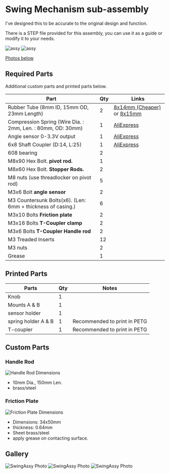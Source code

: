 # Swing Mechanism sub-assembly

I've designed this to be accurate to the original design and function.

There is a STEP file provided for this assembly, you can use it as a guide or modify it to your needs.

![assy](Images/Swing-assy.png)
![assy](Images/Swing-assy-section.png)

[Photos below](#gallery)

## Required Parts

Additional custom parts and printed parts below.

| Part                                                        | Qty | Links                                                                                                                                          |
| ----------------------------------------------------------- | --- | ---------------------------------------------------------------------------------------------------------------------------------------------- |
| Rubber Tube (8mm ID, 15mm OD, 23mm Length)                  | 2   | [8x14mm \(Cheaper\)](https://www.aliexpress.com/item/1005001683018083.html) or [8x15mm](https://www.aliexpress.com/item/1005001474127393.html) |
| Compression Spring (Wire Dia. : 2mm, Len. : 80mm, OD: 30mm) | 1   | [AliExpress](https://www.aliexpress.com/item/4000436939383.html)                                                                               |
| Angle sensor 0-3.3V output                                  | 1   | [AliExpress](https://www.aliexpress.com/item/32422949989.html)                                                                                 |
| 6x8 Shaft Coupler (D:14, L:25)                              | 1   | [AliExpress](https://www.aliexpress.com/item/1005001891597730.html)                                                                            |
| 608 bearing                                                 | 2   |                                                                                                                                                |
| M8x90 Hex Bolt. **pivot rod.**                              | 1   |                                                                                                                                                |
| M8x60 Hex Bolt. **Stopper Rods.**                           | 2   |                                                                                                                                                |
| M8 nuts (use threadlocker on pivot rod)                     | 5   |                                                                                                                                                |
| M3x6 Bolt **angle sensor**                                  | 2   |                                                                                                                                                |
| M3 Countersunk Bolts(x6). (Len: 6mm + thickness of casing.) | 6   |                                                                                                                                                |
| M3x10 Bolts **Friction plate**                              | 2   |                                                                                                                                                |
| M3x16 Bolts **T-Coupler clamp**                             | 2   |                                                                                                                                                |
| M3x6 Bolts **T-Coupler Handle rod**                         | 2   |                                                                                                                                                |
| M3 Treaded Inserts                                          | 12  |                                                                                                                                                |
| M3 nuts                                                     | 2   |                                                                                                                                                |
| Grease                                                      | 1   |                                                                                                                                                |

## Printed Parts

| Parts               | Qty | Notes                        |
| ------------------- | --- | ---------------------------- |
| Knob                | 1   |                              |
| Mounts A & B        | 1   |                              |
| sensor holder       | 1   |                              |
| spring holder A & B | 1   | Recommended to print in PETG |
| T-coupler           | 1   | Recommended to print in PETG |

## Custom Parts

### Handle Rod

![Handle Rod Dimensions](Images/Handle_Rod.png?raw=true)

- 10mm Dia., 150mm Len.
- brass/steel

### Friction Plate

![Friction Plate Dimensions](Images/Friction_Plate.png?raw=true)

- Dimensions: 34x50mm
- thickness: 0.64mm
- Sheet brass/steel
- apply grease on contacting surface.

## Gallery

![SwingAssy Photo](Images/Photo1.jpg)
![SwingAssy Photo](Images/Photo2.jpg)
![SwingAssy Photo](Images/Photo3.jpg)
